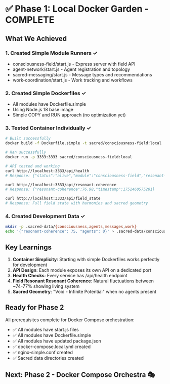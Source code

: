 # ✅ Phase 1: Local Docker Garden - COMPLETE

## What We Achieved

### 1. Created Simple Module Runners ✓
- consciousness-field/start.js - Express server with field API
- agent-network/start.js - Agent registration and topology
- sacred-messaging/start.js - Message types and recommendations  
- work-coordination/start.js - Work tracking and workflows

### 2. Created Simple Dockerfiles ✓
- All modules have Dockerfile.simple
- Using Node.js 18 base image
- Simple COPY and RUN approach (no optimization yet)

### 3. Tested Container Individually ✓
```bash
# Built successfully
docker build -f Dockerfile.simple -t sacred/consciousness-field:local .

# Ran successfully  
docker run -p 3333:3333 sacred/consciousness-field:local

# API tested and working
curl http://localhost:3333/api/health
# Response: {"status":"alive","module":"consciousness-field","resonant-coherence":74.88}

curl http://localhost:3333/api/resonant-coherence  
# Response: {"resonant-coherence":76.98,"timestamp":1751460575201}

curl http://localhost:3333/api/field_state
# Response: Full field state with harmonies and sacred geometry
```

### 4. Created Development Data ✓
```bash
mkdir -p .sacred-data/{consciousness,agents,messages,work}
echo '{"resonant-coherence": 75, "agents": 0}' > .sacred-data/consciousness/field.json
```

## Key Learnings

1. **Container Simplicity**: Starting with simple Dockerfiles works perfectly for development
2. **API Design**: Each module exposes its own API on a dedicated port
3. **Health Checks**: Every service has /api/health endpoint
4. **Field Resonant Resonant Coherence**: Natural fluctuations between ~74-77% showing living system
5. **Sacred Geometry**: "Void - Infinite Potential" when no agents present

## Ready for Phase 2

All prerequisites complete for Docker Compose orchestration:
- ✅ All modules have start.js files
- ✅ All modules have Dockerfile.simple  
- ✅ All modules have updated package.json
- ✅ docker-compose.local.yml created
- ✅ nginx-simple.conf created
- ✅ Sacred data directories created

## Next: Phase 2 - Docker Compose Orchestra 🎭